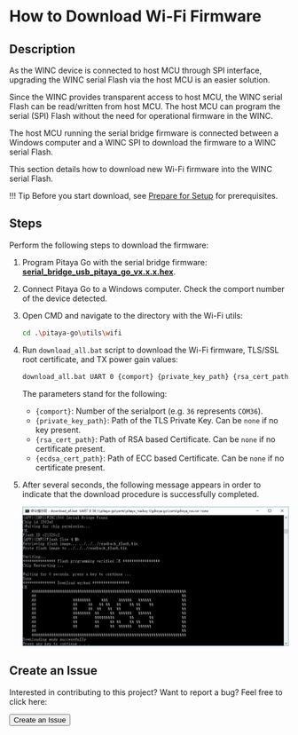 # How to Download Wi-Fi Firmware

## Description

As the WINC device is connected to host MCU through SPI interface, upgrading the WINC serial Flash via the host MCU is an easier solution. 

Since the WINC provides transparent access to host MCU, the WINC serial Flash can be read/written from host MCU. The host MCU can program the serial (SPI) Flash without the need for operational firmware in the WINC. 

The host MCU running the serial bridge firmware is connected between a Windows computer and a WINC SPI to download the firmware to a WINC serial Flash.

This section details how to download new Wi-Fi firmware into the WINC serial Flash.

!!! Tip
	Before you start download, see [Prepare for Setup](index.md) for prerequisites.

## Steps

Perform the following steps to download the firmware:

1. Program Pitaya Go with the serial bridge firmware: **[serial_bridge_usb_pitaya_go_vx.x.x.hex](https://github.com/makerdiary/pitaya-go/tree/master/firmware/wifi/)**.

2. Connect Pitaya Go to a Windows computer. Check the comport number of the device detected.

3. Open CMD and navigate to the directory with the Wi-Fi utils:

	``` sh
	cd .\pitaya-go\utils\wifi
	```

4. Run `download_all.bat` script to download the Wi-Fi firmware, TLS/SSL root certificate, and TX power gain values:

	``` sh
	download_all.bat UART 0 {comport} {private_key_path} {rsa_cert_path} {ecdsa_cert_path}
	```
	The parameters stand for the following:

	* `{comport}`: Number of the serialport (e.g. `36` represents `COM36`).
	* `{private_key_path}`: Path of the TLS Private Key. Can be `none` if no key present.
	* `{rsa_cert_path}`: Path of RSA based Certificate. Can be `none` if no certificate present.
	* `{ecdsa_cert_path}`: Path of ECC based Certificate. Can be `none` if no certificate present.

5. After several seconds, the following message appears in order to indicate that the download procedure is successfully completed.

	![](assets/images/download-wifi-firmware-passed.jpg)

## Create an Issue

Interested in contributing to this project? Want to report a bug? Feel free to click here:

<a href="https://github.com/makerdiary/pitaya-go/issues/new"><button data-md-color-primary="marsala"><i class="fa fa-github"></i> Create an Issue</button></a>

